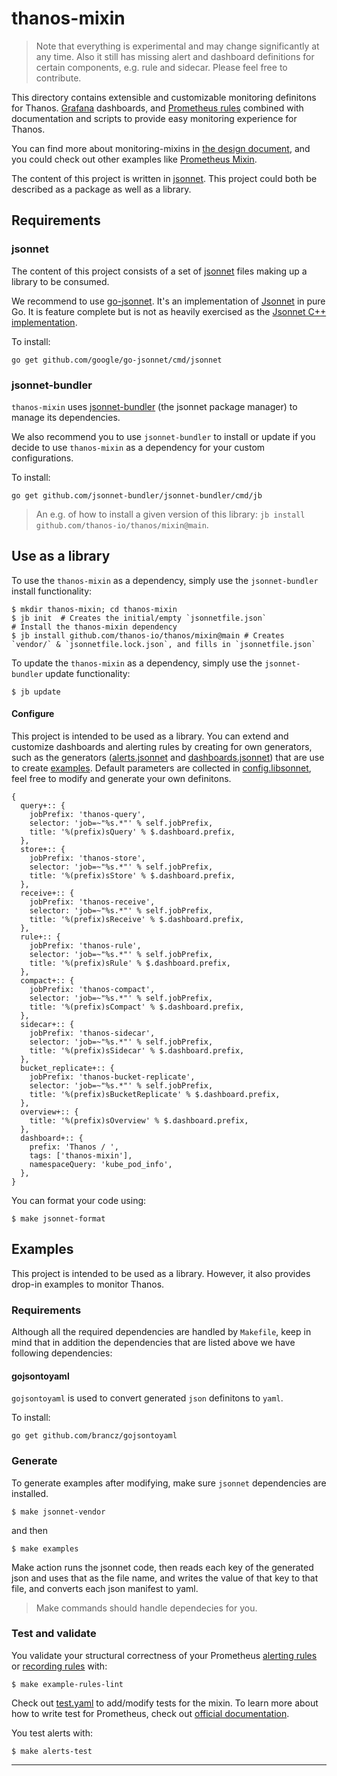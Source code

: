 # thanos-mixin

> Note that everything is experimental and may change significantly at any time.
> Also it still has missing alert and dashboard definitions for certain components, e.g. rule and sidecar. Please feel free to contribute.

This directory contains extensible and customizable monitoring definitons for Thanos. [Grafana](http://grafana.com/) dashboards, and [Prometheus rules](https://prometheus.io/docs/prometheus/latest/configuration/recording_rules/) combined with documentation and scripts to provide easy monitoring experience for Thanos.

You can find more about monitoring-mixins in [the design document](https://docs.google.com/document/d/1A9xvzwqnFVSOZ5fD3blKODXfsat5fg6ZhnKu9LK3lB4/edit#heading=h.gt9r2h2gklj3), and you could check out other examples like [Prometheus Mixin](https://github.com/prometheus/prometheus/tree/master/documentation/prometheus-mixin).

The content of this project is written in [jsonnet](http://jsonnet.org/). This project could both be described as a package as well as a library.

## Requirements

### jsonnet

The content of this project consists of a set of [jsonnet](http://jsonnet.org/) files making up a library to be consumed.

We recommend to use [go-jsonnet](https://github.com/google/go-jsonnet). It's an implementation of [Jsonnet](http://jsonnet.org/) in pure Go. It is feature complete but is not as heavily exercised as the [Jsonnet C++ implementation](https://github.com/google/jsonnet).

To install:

```shell
go get github.com/google/go-jsonnet/cmd/jsonnet
```

### jsonnet-bundler

`thanos-mixin` uses [jsonnet-bundler](https://github.com/jsonnet-bundler/jsonnet-bundler#install) (the jsonnet package manager) to manage its dependencies.

We also recommend you to use `jsonnet-bundler` to install or update if you decide to use `thanos-mixin` as a dependency for your custom configurations.

To install:

```shell
go get github.com/jsonnet-bundler/jsonnet-bundler/cmd/jb
```

> An e.g. of how to install a given version of this library: `jb install github.com/thanos-io/thanos/mixin@main`.

## Use as a library

To use the `thanos-mixin` as a dependency, simply use the `jsonnet-bundler` install functionality:
```shell
$ mkdir thanos-mixin; cd thanos-mixin
$ jb init  # Creates the initial/empty `jsonnetfile.json`
# Install the thanos-mixin dependency
$ jb install github.com/thanos-io/thanos/mixin@main # Creates `vendor/` & `jsonnetfile.lock.json`, and fills in `jsonnetfile.json`
```

To update the `thanos-mixin` as a dependency, simply use the `jsonnet-bundler` update functionality:
```shell
$ jb update
```

#### Configure

This project is intended to be used as a library. You can extend and customize dashboards and alerting rules by creating for own generators, such as the generators ([alerts.jsonnet](alerts.jsonnet) and [dashboards.jsonnet](dashboards.jsonnet)) that are use to create [examples](/examples). Default parameters are collected in [config.libsonnet](config.libsonnet), feel free to modify and generate your own definitons.

[embedmd]:# (config.libsonnet)
```libsonnet
{
  query+:: {
    jobPrefix: 'thanos-query',
    selector: 'job=~"%s.*"' % self.jobPrefix,
    title: '%(prefix)sQuery' % $.dashboard.prefix,
  },
  store+:: {
    jobPrefix: 'thanos-store',
    selector: 'job=~"%s.*"' % self.jobPrefix,
    title: '%(prefix)sStore' % $.dashboard.prefix,
  },
  receive+:: {
    jobPrefix: 'thanos-receive',
    selector: 'job=~"%s.*"' % self.jobPrefix,
    title: '%(prefix)sReceive' % $.dashboard.prefix,
  },
  rule+:: {
    jobPrefix: 'thanos-rule',
    selector: 'job=~"%s.*"' % self.jobPrefix,
    title: '%(prefix)sRule' % $.dashboard.prefix,
  },
  compact+:: {
    jobPrefix: 'thanos-compact',
    selector: 'job=~"%s.*"' % self.jobPrefix,
    title: '%(prefix)sCompact' % $.dashboard.prefix,
  },
  sidecar+:: {
    jobPrefix: 'thanos-sidecar',
    selector: 'job=~"%s.*"' % self.jobPrefix,
    title: '%(prefix)sSidecar' % $.dashboard.prefix,
  },
  bucket_replicate+:: {
    jobPrefix: 'thanos-bucket-replicate',
    selector: 'job=~"%s.*"' % self.jobPrefix,
    title: '%(prefix)sBucketReplicate' % $.dashboard.prefix,
  },
  overview+:: {
    title: '%(prefix)sOverview' % $.dashboard.prefix,
  },
  dashboard+:: {
    prefix: 'Thanos / ',
    tags: ['thanos-mixin'],
    namespaceQuery: 'kube_pod_info',
  },
}
```

You can format your code using:
```shell
$ make jsonnet-format
```

## Examples

This project is intended to be used as a library. However, it also provides drop-in examples to monitor Thanos.

### Requirements

Although all the required dependencies are handled by `Makefile`, keep in mind that in addition the dependencies that are listed above we have following dependencies:

#### gojsontoyaml

`gojsontoyaml` is used to convert generated `json` definitons to `yaml`.

To install:
```shell
go get github.com/brancz/gojsontoyaml
```

### Generate

To generate examples after modifying, make sure `jsonnet` dependencies are installed.
```shell
$ make jsonnet-vendor
```

and then

```shell
$ make examples
```

Make action runs the jsonnet code, then reads each key of the generated json and uses that as the file name, and writes the value of that key to that file, and converts each json manifest to yaml.

> Make commands should handle dependecies for you.

### Test and validate

You validate your structural correctness of your Prometheus [alerting rules](https://prometheus.io/docs/prometheus/latest/configuration/alerting_rules/) or [recording rules](https://prometheus.io/docs/prometheus/latest/configuration/recording_rules/) with:

```shell
$ make example-rules-lint
```

Check out [test.yaml](/examples/alerts/tests.yaml) to add/modify tests for the mixin. To learn more about how to write test for Prometheus, check out [official documentation](https://www.prometheus.io/docs/prometheus/latest/configuration/unit_testing_rules/).

You test alerts with:

```shell
$ make alerts-test
```

---
